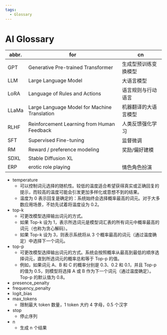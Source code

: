 ```yaml
---
tags:
  - Glossary
---
```


# AI Glossary

| abbr. | for                                          | cn                   |
| ----- | -------------------------------------------- | -------------------- |
| GPT   | Generative Pre-trained Transformer           | 生成型预训练变换模型 |
| LLM   | Large Language Model                         | 大语言模型           |
| LoRA  | Language of Rules and Actions                | 语言规则与行动语言   |
| LLaMa | Large Language Model for Machine Translation | 机器翻译的大语言模型 |
| RLHF  | Reinforcement Learning from Human Feedback   | 人类反馈强化学习     |
| SFT   | Supervised Fine-tuning                       | 监督微调             |
| RM    | Reward / preference modeling                 | 奖励/偏好建模        |
| SDXL  | Stable Diffusion XL                          |
| ERP   | erotic role playing                          | 情色角色扮演         |

- temperature
  - 可以控制词元选择的随机性。较低的温度适合希望获得真实或正确回复的提示，而较高的温度可能会引发更加多样化或意想不到的结果。
  - 温度为 0 表示回复是确定的：系统始终会选择概率最高的词元。对于大多数应用场景，不妨先试着将温度设为 0.2。
- top-k
  - 可更改模型选择输出词元的方式。
  - 如果 Top-k 设为 1，表示所选词元是模型词汇表的所有词元中概率最高的词元（也称为贪心解码）。
  - 如果 Top-k 设为 3，则表示系统将从 3 个概率最高的词元（通过温度确定）中选择下一个词元。
- top-p
  - 可更改模型选择输出词元的方式。系统会按照概率从最高到最低的顺序选择词元，直到所选词元的概率总和等于 Top-p 的值。
  - 例如，如果词元 A、B 和 C 的概率分别是 0.3、0.2 和 0.1，并且 Top-p 的值为 0.5，则模型将选择 A 或 B 作为下一个词元（通过温度确定）。Top-p 的默认值为 0.8。
- presence_penalty
- frequency_penalty
- logit_bias
- max_tokens
  - 限制最大 token 数量，1 token 大约 4 字母，0.5 个汉字
- stop
  - 停止序列
- n
  - 生成 n 个结果

